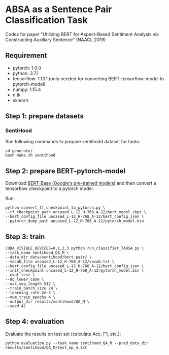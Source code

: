 # ABSA as a Sentence Pair Classification Task

Codes for paper "Utilizing BERT for Aspect-Based Sentiment Analysis via Constructing Auxiliary Sentence" (NAACL 2019)

## Requirement

* pytorch: 1.0.0
* python: 3.7.1
* tensorflow: 1.13.1 (only needed for converting BERT-tensorflow-model to pytorch-model)
* numpy: 1.15.4
* nltk
* sklearn

## Step 1: prepare datasets

### SentiHood

Run following commands to prepare sentihodd dataset for tasks:

```
cd generate/
bash make.sh sentihood
```

## Step 2: prepare BERT-pytorch-model

Download [BERT-Base (Google's pre-trained models)](https://github.com/google-research/bert) and then convert a tensorflow checkpoint to a pytorch model.

Run:

```
python convert_tf_checkpoint_to_pytorch.py \
--tf_checkpoint_path uncased_L-12_H-768_A-12/bert_model.ckpt \
--bert_config_file uncased_L-12_H-768_A-12/bert_config.json \
--pytorch_dump_path uncased_L-12_H-768_A-12/pytorch_model.bin
```

## Step 3: train

```
CUDA_VISIBLE_DEVICES=0,1,2,3 python run_classifier_TABSA.py \
--task_name sentihood_QA_M \
--data_dir data/sentihood/bert-pair/ \
--vocab_file uncased_L-12_H-768_A-12/vocab.txt \
--bert_config_file uncased_L-12_H-768_A-12/bert_config.json \
--init_checkpoint uncased_L-12_H-768_A-12/pytorch_model.bin \
--eval_test \
--do_lower_case \
--max_seq_length 512 \
--train_batch_size 24 \
--learning_rate 2e-5 \
--num_train_epochs 4 \
--output_dir results/sentihood/QA_M \
--seed 42
```

## Step 4: evaluation

Evaluate the results on test set (calculate Acc, F1, etc.):

```
python evaluation.py --task_name sentihood_QA_M --pred_data_dir results/sentihood/QA_M/test_ep_4.txt
```